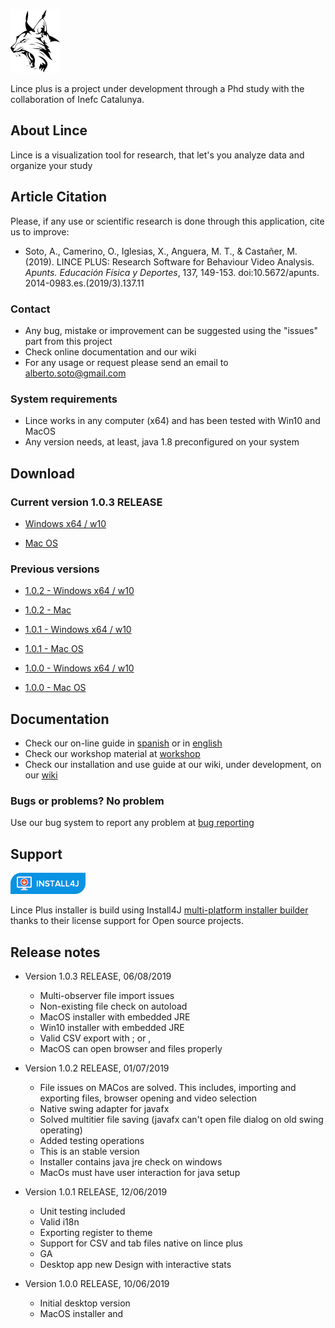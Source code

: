 ![Lince plus icon](./lince-icon.png)

Lince plus is a project under development through a Phd study with the collaboration of Inefc Catalunya.

## About Lince

Lince is a visualization tool for research, that let's you analyze data and organize your study

## Article Citation

Please, if any use or scientific research is done through this application, cite us to improve:

- Soto, A., Camerino, O., Iglesias, X., Anguera, M. T., & Castañer, M. (2019). LINCE PLUS: Research Software for Behaviour Video Analysis. _Apunts. Educación Física y Deportes_, 137, 149-153. doi:10.5672/apunts. 2014-0983.es.(2019/3).137.11


### Contact 


- Any bug, mistake or improvement can be suggested using the "issues" part from this project
- Check online documentation and our wiki 
- For any usage or request please send an email to alberto.soto@gmail.com


### System requirements


- Lince works in any computer (x64) and has been tested with Win10 and MacOS
- Any version needs, at least, java 1.8 preconfigured on your system

## Download 

### Current version 1.0.3 RELEASE

- [Windows x64 / w10](https://github.com/observesport/lince-plus/releases/tag/v1.0.3)
					  

- [Mac OS](https://github.com/observesport/lince-plus/releases/tag/v1.0.3)


### Previous versions


- [1.0.2 - Windows x64 / w10](https://github.com/observesport/lince-plus/raw/master/lince-PLUS-1.0.2-RELEASE.msi)
					  

- [1.0.2 - Mac](https://github.com/observesport/lince-plus/raw/master/lince-PLUS-1.0.2-RELEASE.zip)

- [1.0.1 - Windows x64 / w10](https://github.com/observesport/lince-plus/raw/master/lince-PLUS-1.0.1ga-RELEASE.msi)
					  

- [1.0.1 - Mac OS](https://github.com/observesport/lince-plus/raw/master/lince-PLUS-1.0.1ga-RELEASE.zip)

- [1.0.0 - Windows x64 / w10](https://github.com/observesport/lince-plus/raw/master/lince-PLUS-1.0.0-RELEASE-win.msi)

- [1.0.0 - Mac OS](https://github.com/observesport/lince-plus/raw/master/lince-PLUS-1.0.0-RELEASE-mac.zip)


## Documentation


- Check our on-line guide in [spanish](http://learning.albertosoto.es/lince-plus-guide.html) or in [english](http://learning.albertosoto.es/lince-plus-guide_en.html)
- Check our workshop material at [workshop](http://learning.albertosoto.es/Lince-plus-workshop1.html)
- Check our installation and use guide at our wiki, under development, on our [wiki](https://github.com/observesport/lince-plus/wiki)

### Bugs or problems? No problem

Use our bug system to report any problem at [bug reporting](https://github.com/observesport/lince-plus/issues)

## Support

![Install4J](install4j_medium.png)


Lince Plus installer is build using Install4J [multi-platform installer builder](https://www.ej-technologies.com/products/install4j/overview.html) thanks to their license support for Open source projects. 

## Release notes
- Version 1.0.3 RELEASE, 06/08/2019
    - Multi-observer file import issues
    - Non-existing file check on autoload
    - MacOS installer with embedded JRE
    - Win10 installer with embedded JRE
    - Valid CSV export with ; or ,
    - MacOS can open browser and files properly

- Version 1.0.2 RELEASE, 01/07/2019
	- File issues on MACos are solved. This includes, importing and exporting files, browser opening and video selection
	- Native swing adapter for javafx
	- Solved multitier file saving (javafx can't open file dialog on old swing operating)
	- Added testing operations
	- This is an stable version
	- Installer contains java jre check on windows
	- MacOs must have user interaction for java setup

- Version 1.0.1 RELEASE, 12/06/2019
    - Unit testing included
    - Valid i18n
    - Exporting register to theme
    - Support for CSV and tab files native on lince plus
    - GA
    - Desktop app new Design with interactive stats 

- Version 1.0.0 RELEASE, 10/06/2019

    - Initial desktop version
    - MacOS installer and 